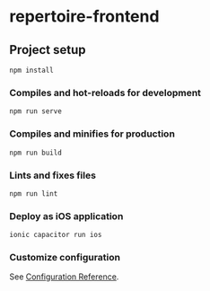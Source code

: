 # repertoire-frontend

## Project setup
```
npm install
```

### Compiles and hot-reloads for development
```
npm run serve
```

### Compiles and minifies for production
```
npm run build
```

### Lints and fixes files
```
npm run lint
```

### Deploy as iOS application
```
ionic capacitor run ios
```

### Customize configuration
See [Configuration Reference](https://cli.vuejs.org/config/).
